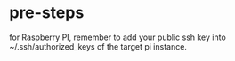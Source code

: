 pre-steps
=========
for Raspberry PI, remember to add your public ssh key into
~/.ssh/authorized_keys of the target pi instance.
